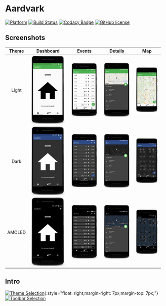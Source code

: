 # Aardvark
[![Platform](https://img.shields.io/badge/platform-Android-green.svg)](https://www.android.com/)
[![Build Status](https://travis-ci.com/Thames1990/aardvark.svg?token=zAVBhxjK5snT31HyuiYp&branch=dev)](https://travis-ci.com/Thames1990/aardvark)
[![Codacy Badge](https://api.codacy.com/project/badge/Grade/b0872d3516ee42338f0d903004e359c5)](https://www.codacy.com?utm_source=github.com&amp;utm_medium=referral&amp;utm_content=Thames1990/aardvark&amp;utm_campaign=Badge_Grade)
[![GitHub license](https://img.shields.io/github/license/mashape/apistatus.svg)](LICENSE)

## Screenshots

Theme | Dashboard | Events | Details | Map
:---: | :---: | :---: | :---: | :---:
Light | ![Dashboard Light](art/dashboard/light.png) | ![Events Light](art/events/light.png) | ![Detail Light](art/detail/light.png) | ![Map Light](art/map/light.png)
Dark | ![Dashboard Dark](art/dashboard/dark.png) | ![Events Dark](art/events/dark.png) | ![Detail Dark](art/detail/dark.png) | ![Map Dark](art/map/dark.png)
AMOLED | ![Dashboard AMOLED](art/dashboard/amoled.png) | ![Dashboard AMOLED](art/events/amoled.png) | ![Detail AMOLED](art/detail/amoled.png) | ![Map AMOLED](art/map/amoled.png)

## Intro

[![Theme Selection](https://j.gifs.com/rRN9x4.gif)](https://youtu.be/r3pKBu0TQQY){:style="float: right;margin-right: 7px;margin-top: 7px;"}
[![Toolbar Selection](https://j.gifs.com/gLV2jG.gif)](https://youtu.be/2Byiw5WKmkU)